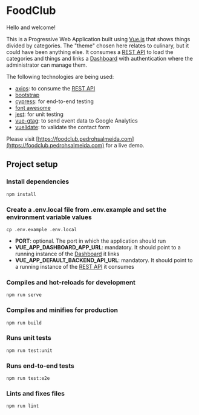 # FoodClub

Hello and welcome!

This is a Progressive Web Application built using [Vue.js](https://vuejs.org/) that shows things divided by categories. The "theme" chosen here relates to culinary, but it could have been anything else. It consumes a [REST API](https://github.com/pedro1191/my-products-rest) to load the categories and things and links a [Dashboard](https://github.com/pedro1191/my-products-dashboard-vue) with authentication where the administrator can manage them.

The following technologies are being used:
- [axios](https://github.com/axios/axios): to consume the [REST API](https://github.com/pedro1191/my-products-rest)
- [bootstrap](https://getbootstrap.com/)
- [cypress](https://www.cypress.io/): for end-to-end testing
- [font awesome](https://fontawesome.com/)
- [jest](https://jestjs.io/): for unit testing
- [vue-gtag](https://github.com/MatteoGabriele/vue-gtag): to send event data to Google Analytics
- [vuelidate](https://github.com/vuelidate/vuelidate): to validate the contact form

Please visit [https://foodclub.pedrohsalmeida.com](https://foodclub.pedrohsalmeida.com) for a live demo.

## Project setup
### Install dependencies
```
npm install
```

### Create a **.env.local** file from **.env.example** and set the environment variable values
```
cp .env.example .env.local
```

- **PORT**: optional. The port in which the application should run
- **VUE_APP_DASHBOARD_APP_URL**: mandatory. It should point to a running instance of the [Dashboard](https://github.com/pedro1191/my-products-dashboard-vue) it links
- **VUE_APP_DEFAULT_BACKEND_API_URL**: mandatory. It should point to a running instance of the [REST API](https://github.com/pedro1191/my-products-rest) it consumes

### Compiles and hot-reloads for development
```
npm run serve
```

### Compiles and minifies for production
```
npm run build
```

### Runs unit tests
```
npm run test:unit
```

### Runs end-to-end tests
```
npm run test:e2e
```

### Lints and fixes files
```
npm run lint
```